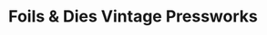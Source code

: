 ---
title: "Foils & Dies Vintage Pressworks"
url: /denver/foils-und-dies-vintage-pressworks/
shop: Kunst
---